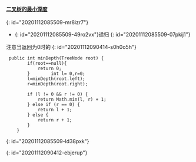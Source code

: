 #### [二叉树的最小深度](https://leetcode-cn.com/problems/minimum-depth-of-binary-tree/)
{: id="20201112085509-mr8izr7"}

* {: id="20201112085509-49ro2vx"}递归
{: id="20201112085509-07pkij1"}

注意当返回为0时的
{: id="20201112090414-s0h0o5h"}

```
 public int minDepth(TreeNode root) {
        if(root==null){
            return 0;
        }        int l= 0,r=0;
        l=minDepth(root.left);
        r=minDepth(root.right);

        if (l != 0 && r != 0) {
            return Math.min(l, r) + 1;
        } else if (r == 0) {
            return l + 1;
        } else {
            return r + 1;
        }
    }
```
{: id="20201112085509-ld38pxk"}

{: id="20201112090412-ebjerup"}
